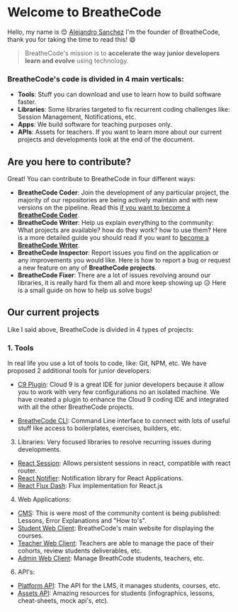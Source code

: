 # Welcome to BreatheCode

Hello, my name is :blush: [Alejandro Sanchez](https://alesanchezr.com) I'm the founder of BreatheCode, thank you for taking the time to read this!  :smile:

> BreatheCode's mission is to **accelerate the way junior developers learn and evolve** using technology.

### BreatheCode's code is divided in 4 main verticals:
- **Tools**: Stuff you can download and use to learn how to build software faster.
- **Libraries**: Some libraries targeted to fix recurrent coding challenges like: Session Management, Notifications, etc.
- **Apps**: We build software for teaching purposes only.
- **APIs**: Assets for teachers.
If you want to learn more about our current projects and developments look at the end of the document.

## Are you here to contribute?
Great! You can contribute to BreatheCode in four different ways:
- **BreatheCode Coder**: Join the development of any particular project, the majority of our repositories are being actively maintain and with new versions on the pipeline. Read this [if you want to become a **BreatheCode Coder**](#).
- **BreatheCode Writer**: Help us explain everything to the community: What projects are available? how do they work? how to use them? Here is a more detailed guide you should read if you want to [become a **BreatheCode Writer**](#).
- **BreatheCode Inspector**: Report issues you find on the application or any improvements you would like. Here is how to report a bug or request a new feature on any of **BreatheCode projects**.
- **BreatheCode Fixer**: There are a lot of issues revolving around our libraries, it is really hard fix them all and more keep showing up :disappointed_relieved: Here is a small guide on how to help us solve bugs!

## Our current projects
Like I said above, BreatheCode is divided in 4 types of projects:
### 1. Tools
In real life you use a lot of tools to code, like: Git, NPM, etc. We have proposed 2 additional tools for junior developers:
 
  - [C9 Plugin](https://github.com/breatheco-de/c9-plugin): Cloud 9 is a great IDE for junior developers because it allow you to work with very few configurations no an isolated machine. We have created a plugin to enhance the Cloud 9 coding IDE and integrated with all the other BreatheCode projects.
  
  - [BreatheCode CLI](https://github.com/breatheco-de/breathecode-cli): Command Line interface to connect with lots of useful stuff like access to boilerplates, exercises, builders, etc.

3. Libraries: Very focused libraries to resolve recurring issues during developments.
  - [React Session](https://github.com/breatheco-de/react-session): Allows persistent sessions in react, compatible with react router.
  - [React Notifier](https://github.com/breatheco-de/react-notifier): Notification library for React Applications.
  - [React Flux Dash](https://github.com/4GeeksAcademy/react-flux-dash): Flux implementation for React.js

4. Web Applications:
 
  - [CMS](https://github.com/breatheco-de/desktop-client): This is were most of the community content is being published: Lessons, Error Explanations and "How to's".
  - [Student Web Client](https://github.com/breatheco-de/desktop-client): BreatheCode's main website for displaying the courses.
  - [Teacher Web Client](https://github.com/breatheco-de/teacher-client): Teachers are able to manage the pace of their cohorts, review students deliverables, etc.
  - [Admin Web Client](https://github.com/breatheco-de/admin-client): Manage BreathCode students, teachers, etc.

6. API's:
  - [Platform API](https://api.breatheco.de): The API for the LMS, it manages students, courses, etc.
  - [Assets API](https://assets.breatheco.de): Amazing resources for students (infographics, lessons, cheat-sheets, mock api's, etc).
<!--stackedit_data:
eyJoaXN0b3J5IjpbNTY4ODM5NzcsLTE4MDA1ODY5NDAsLTEzNj
QxMTQ2NzEsMTUxNDEyNDUxMCwxNTU3NDU2NzcxLDE4NjgxNTM1
ODAsMTY3Njg0MjU5OCwxMjczNzQyNjkwLC0xNzgwMzM4NTQ4LC
0xOTg3OTQ1ODMwLC0xMzkzMzQyNjI1LC0xMzExODc4MDM3LDUw
NjQyMTg1NywtMTA5MjI5MDQ2OCwyMDE0NTI2NTA5LDE1MDE3Mj
cwMDcsMTk3NTAyNTczNV19
-->